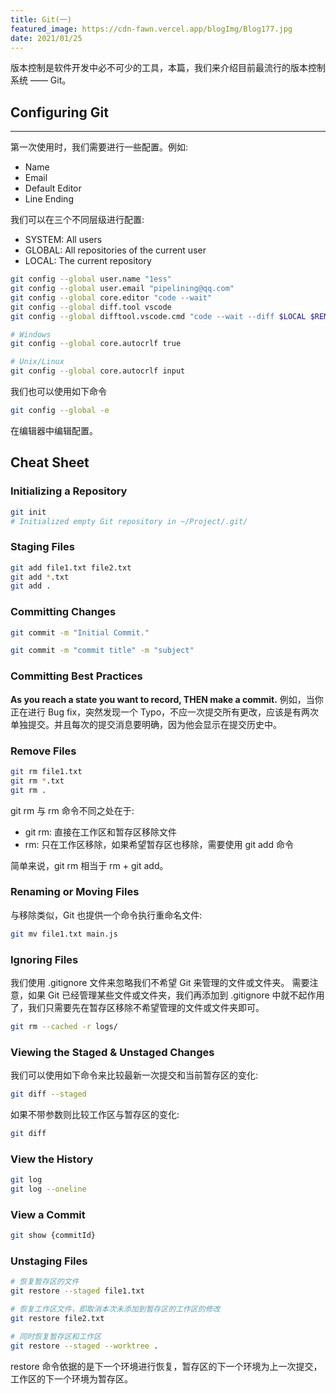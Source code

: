 ```yaml
---
title: Git(一)
featured_image: https://cdn-fawn.vercel.app/blogImg/Blog177.jpg
date: 2021/01/25
---
```


版本控制是软件开发中必不可少的工具，本篇，我们来介绍目前最流行的版本控制系统 —— Git。

## Configuring Git
***  
第一次使用时，我们需要进行一些配置。例如: 
- Name
- Email
- Default Editor
- Line Ending

我们可以在三个不同层级进行配置: 
- SYSTEM: All users
- GLOBAL: All repositories of the current user
- LOCAL: The current repository

``` sh
git config --global user.name "1ess"
git config --global user.email "pipelining@qq.com"
git config --global core.editor "code --wait"
git config --global diff.tool vscode
git config --global difftool.vscode.cmd "code --wait --diff $LOCAL $REMOTE"

# Windows
git config --global core.autocrlf true

# Unix/Linux
git config --global core.autocrlf input
```

我们也可以使用如下命令
``` sh
git config --global -e 
```

在编辑器中编辑配置。

## Cheat Sheet
### Initializing a Repository
``` sh
git init
# Initialized empty Git repository in ~/Project/.git/
```

### Staging Files
``` sh
git add file1.txt file2.txt
git add *.txt
git add .
```

### Committing Changes
``` sh
git commit -m "Initial Commit."
```

``` sh
git commit -m "commit title" -m "subject"
```

### Committing Best Practices
**As you reach a state you want to record, THEN make a commit.**
例如，当你正在进行 Bug fix，突然发现一个 Typo，不应一次提交所有更改，应该是有两次单独提交。并且每次的提交消息要明确，因为他会显示在提交历史中。

### Remove Files
``` sh
git rm file1.txt
git rm *.txt
git rm .
```

git rm 与 rm 命令不同之处在于: 
- git rm: 直接在工作区和暂存区移除文件
- rm: 只在工作区移除，如果希望暂存区也移除，需要使用 git add 命令

简单来说，git rm 相当于 rm + git add。

### Renaming or Moving Files
与移除类似，Git 也提供一个命令执行重命名文件: 
``` sh
git mv file1.txt main.js
```

### Ignoring Files
我们使用 .gitignore 文件来忽略我们不希望 Git 来管理的文件或文件夹。
需要注意，如果 Git 已经管理某些文件或文件夹，我们再添加到 .gitignore 中就不起作用了，我们只需要先在暂存区移除不希望管理的文件或文件夹即可。
``` sh
git rm --cached -r logs/
```

### Viewing the Staged & Unstaged Changes
我们可以使用如下命令来比较最新一次提交和当前暂存区的变化: 
``` sh
git diff --staged
```

如果不带参数则比较工作区与暂存区的变化: 
``` sh
git diff
```

### View the History
``` sh
git log
git log --oneline
```

### View a Commit
``` sh
git show {commitId}
```

### Unstaging Files
``` sh
# 恢复暂存区的文件
git restore --staged file1.txt

# 恢复工作区文件，即取消本次未添加到暂存区的工作区的修改
git restore file2.txt

# 同时恢复暂存区和工作区
git restore --staged --worktree .
```

restore 命令依据的是下一个环境进行恢复，暂存区的下一个环境为上一次提交，工作区的下一个环境为暂存区。